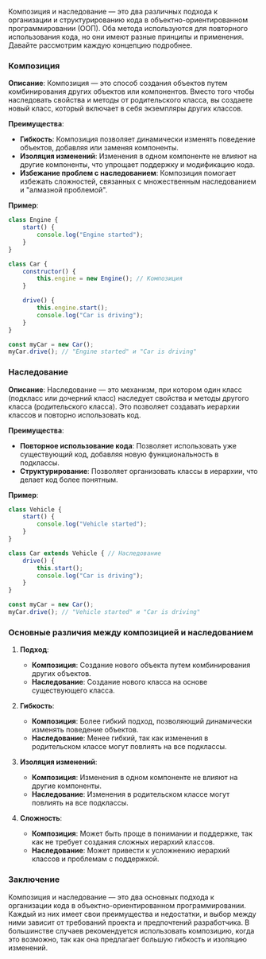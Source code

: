 Композиция и наследование — это два различных подхода к организации и структурированию кода в объектно-ориентированном программировании (ООП). Оба метода используются для повторного использования кода, но они имеют разные принципы и применения. Давайте рассмотрим каждую концепцию подробнее.

### Композиция

**Описание**: Композиция — это способ создания объектов путем комбинирования других объектов или компонентов. Вместо того чтобы наследовать свойства и методы от родительского класса, вы создаете новый класс, который включает в себя экземпляры других классов.

**Преимущества**:
- **Гибкость**: Композиция позволяет динамически изменять поведение объектов, добавляя или заменяя компоненты.
- **Изоляция изменений**: Изменения в одном компоненте не влияют на другие компоненты, что упрощает поддержку и модификацию кода.
- **Избежание проблем с наследованием**: Композиция помогает избежать сложностей, связанных с множественным наследованием и "алмазной проблемой".

**Пример**:
```javascript
class Engine {
    start() {
        console.log("Engine started");
    }
}

class Car {
    constructor() {
        this.engine = new Engine(); // Композиция
    }

    drive() {
        this.engine.start();
        console.log("Car is driving");
    }
}

const myCar = new Car();
myCar.drive(); // "Engine started" и "Car is driving"
```

### Наследование

**Описание**: Наследование — это механизм, при котором один класс (подкласс или дочерний класс) наследует свойства и методы другого класса (родительского класса). Это позволяет создавать иерархии классов и повторно использовать код.

**Преимущества**:
- **Повторное использование кода**: Позволяет использовать уже существующий код, добавляя новую функциональность в подклассы.
- **Структурирование**: Позволяет организовать классы в иерархии, что делает код более понятным.

**Пример**:
```javascript
class Vehicle {
    start() {
        console.log("Vehicle started");
    }
}

class Car extends Vehicle { // Наследование
    drive() {
        this.start();
        console.log("Car is driving");
    }
}

const myCar = new Car();
myCar.drive(); // "Vehicle started" и "Car is driving"
```

### Основные различия между композицией и наследованием

1. **Подход**:
    - **Композиция**: Создание нового объекта путем комбинирования других объектов.
    - **Наследование**: Создание нового класса на основе существующего класса.

2. **Гибкость**:
    - **Композиция**: Более гибкий подход, позволяющий динамически изменять поведение объектов.
    - **Наследование**: Менее гибкий, так как изменения в родительском классе могут повлиять на все подклассы.

3. **Изоляция изменений**:
    - **Композиция**: Изменения в одном компоненте не влияют на другие компоненты.
    - **Наследование**: Изменения в родительском классе могут повлиять на все подклассы.

4. **Сложность**:
    - **Композиция**: Может быть проще в понимании и поддержке, так как не требует создания сложных иерархий классов.
    - **Наследование**: Может привести к усложнению иерархий классов и проблемам с поддержкой.

### Заключение

Композиция и наследование — это два основных подхода к организации кода в объектно-ориентированном программировании. Каждый из них имеет свои преимущества и недостатки, и выбор между ними зависит от требований проекта и предпочтений разработчика. В большинстве случаев рекомендуется использовать композицию, когда это возможно, так как она предлагает большую гибкость и изоляцию изменений. 